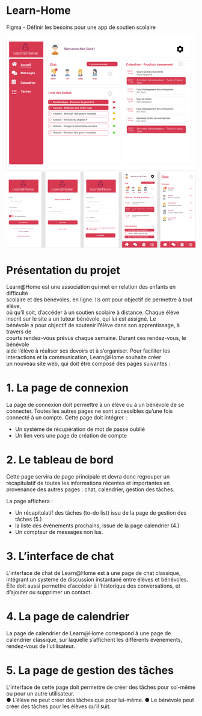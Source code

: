 # Learn-Home
Figma - Définir les besoins pour une app de soutien scolaire

![The picture](./DHome.png "picture")
![The picture](./mobile.png "picture2")

# Présentation du projet 
 
Learn@Home est une association qui met en relation des enfants en difficulté                       
scolaire et des bénévoles, en ligne. Ils ont pour objectif de permettre à tout élève,                             
où qu’il soit, d’accéder à un soutien scolaire à distance. 
Chaque élève inscrit sur le site a un tuteur bénévole, qui lui est assigné. Le                             
bénévole a pour objectif de soutenir l’élève dans son apprentissage, à travers de                         
courts rendez-vous prévus chaque semaine. Durant ces rendez-vous, le bénévole                   
aide l’élève à réaliser ses devoirs et à s’organiser. 
Pour faciliter les interactions et la communication, Learn@Home souhaite créer                   
un nouveau site web, qui doit être composé des pages suivantes : 

# 1. La page de connexion 
La page de connexion doit permettre à un élève ou à un bénévole de se 
connecter. Toutes les autres pages ne sont accessibles qu’une fois connecté à un 
compte. Cette page doit intégrer :  
- Un système de récupération de mot de passe oublié 
- Un lien vers une page de création de compte 
 
# 2. Le tableau de bord 
 
Cette page servira de page principale et devra donc regrouper un récapitulatif de 
toutes les informations récentes et importantes en provenance des autres pages : 
chat, calendrier, gestion des tâches.  
 
La page affichera : 
- Un récapitulatif des tâches (to-do list) issu de la page de gestion des tâches 
(5.) 
- la liste des événements prochains, issue de la page calendrier (4.) 
- Un compteur de messages non lus. 
 
# 3. L’interface de chat 
 
L’interface de chat de Learn@Home est à une page de chat classique, intégrant 
un système de discussion instantané entre élèves et bénévoles. Elle doit aussi 
permettre d’accéder à l’historique des conversations, et d’ajouter ou supprimer 
un contact. 
 
# 4. La page de calendrier 
La page de calendrier de Learn@Home correspond à une page de calendrier 
classique, sur laquelle s’affichent les différents événements, rendez-vous de 
l’utilisateur. 
 
# 5. La page de gestion des tâches 
 
L’interface de cette page doit permettre de créer des tâches pour soi-même ou 
pour un autre utilisateur.  
● L’élève ne peut créer des tâches que pour lui-même. 
● Le bénévole peut créer des tâches pour les élèves qu’il suit. 

